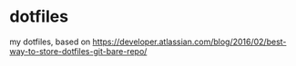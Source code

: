 # dotfiles
my dotfiles, based on https://developer.atlassian.com/blog/2016/02/best-way-to-store-dotfiles-git-bare-repo/
